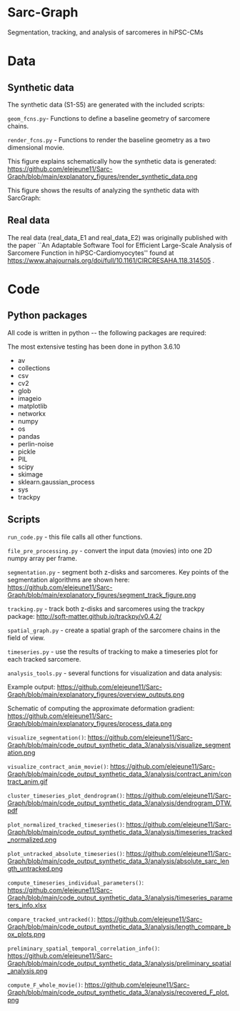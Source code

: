 # Sarc-Graph
Segmentation, tracking, and analysis of sarcomeres in hiPSC-CMs

# Data

## Synthetic data

The synthetic data (S1-S5) are generated with the included scripts:

`geom_fcns.py`- Functions to define a baseline geometry of sarcomere chains. 

`render_fcns.py` - Functions to render the baseline geometry as a two dimensional movie. 

This figure explains schematically how the synthetic data is generated:
https://github.com/elejeune11/Sarc-Graph/blob/main/explanatory_figures/render_synthetic_data.png

This figure shows the results of analyzing the synthetic data with SarcGraph:
<ADD>

## Real data

The real data (real_data_E1 and real_data_E2) was originally published with the paper ``An Adaptable Software Tool for Efficient Large-Scale Analysis of Sarcomere Function in hiPSC-Cardiomyocytes'' found at https://www.ahajournals.org/doi/full/10.1161/CIRCRESAHA.118.314505 . 

# Code

## Python packages
All code is written in python -- the following packages are required:

The most extensive testing has been done in python 3.6.10

* av
* collections
* csv
* cv2
* glob
* imageio
* matplotlib
* networkx
* numpy
* os 
* pandas
* perlin-noise
* pickle
* PIL 
* scipy
* skimage
* sklearn.gaussian_process
* sys
* trackpy

## Scripts

`run_code.py` - this file calls all other functions. 

`file_pre_processing.py` -  convert the input data (movies) into one 2D numpy array per frame. 

`segmentation.py` - segment both z-disks and sarcomeres. Key points of the segmentation algorithms are shown here:
https://github.com/elejeune11/Sarc-Graph/blob/main/explanatory_figures/segment_track_figure.png

`tracking.py` - track both z-disks and sarcomeres using the trackpy package:
http://soft-matter.github.io/trackpy/v0.4.2/

`spatial_graph.py` - create a spatial graph of the sarcomere chains in the field of view. 

`timeseries.py` - use the results of tracking to make a timeseries plot for each tracked sarcomere. 

`analysis_tools.py` - several functions for visualization and data analysis:

Example output:
https://github.com/elejeune11/Sarc-Graph/blob/main/explanatory_figures/overview_outputs.png

Schematic of computing the approximate deformation gradient:
https://github.com/elejeune11/Sarc-Graph/blob/main/explanatory_figures/process_data.png
  
 `visualize_segmentation()`:
     https://github.com/elejeune11/Sarc-Graph/blob/main/code_output_synthetic_data_3/analysis/visualize_segmentation.png
    
 `visualize_contract_anim_movie()`:
     https://github.com/elejeune11/Sarc-Graph/blob/main/code_output_synthetic_data_3/analysis/contract_anim/contract_anim.gif
    
 `cluster_timeseries_plot_dendrogram()`:
    https://github.com/elejeune11/Sarc-Graph/blob/main/code_output_synthetic_data_3/analysis/dendrogram_DTW.pdf
    
 `plot_normalized_tracked_timeseries()`:
    https://github.com/elejeune11/Sarc-Graph/blob/main/code_output_synthetic_data_3/analysis/timeseries_tracked_normalized.png
    
 `plot_untracked_absolute_timeseries()`:
    https://github.com/elejeune11/Sarc-Graph/blob/main/code_output_synthetic_data_3/analysis/absolute_sarc_length_untracked.png
    
 `compute_timeseries_individual_parameters()`:
    https://github.com/elejeune11/Sarc-Graph/blob/main/code_output_synthetic_data_3/analysis/timeseries_parameters_info.xlsx
    
 `compare_tracked_untracked()`:
    https://github.com/elejeune11/Sarc-Graph/blob/main/code_output_synthetic_data_3/analysis/length_compare_box_plots.png
    
 `preliminary_spatial_temporal_correlation_info()`:
    https://github.com/elejeune11/Sarc-Graph/blob/main/code_output_synthetic_data_3/analysis/preliminary_spatial_analysis.png
    
 `compute_F_whole_movie()`:
    https://github.com/elejeune11/Sarc-Graph/blob/main/code_output_synthetic_data_3/analysis/recovered_F_plot.png


